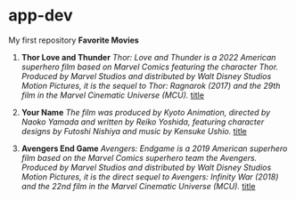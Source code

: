 # app-dev
My first repository
**Favorite Movies**
1. **Thor Love and Thunder**
*Thor: Love and Thunder is a 2022 American superhero film based on Marvel Comics featuring the character Thor. Produced by Marvel Studios and distributed by Walt Disney Studios Motion Pictures, it is the sequel to Thor: Ragnarok (2017) and the 29th film in the Marvel Cinematic Universe (MCU).*
[title]((https://en.wikipedia.org/wiki/Thor:_Love_and_Thunder))

3. **Your Name**
*The film was produced by Kyoto Animation, directed by Naoko Yamada and written by Reiko Yoshida, featuring character designs by Futoshi Nishiya and music by Kensuke Ushio.*
[title](https://en.wikipedia.org/wiki/Your_Name)

4. **Avengers End Game**
*Avengers: Endgame is a 2019 American superhero film based on the Marvel Comics superhero team the Avengers. Produced by Marvel Studios and distributed by Walt Disney Studios Motion Pictures, it is the direct sequel to Avengers: Infinity War (2018) and the 22nd film in the Marvel Cinematic Universe (MCU).*
[title]((https://en.wikipedia.org/wiki/Avengers:_Endgame))
